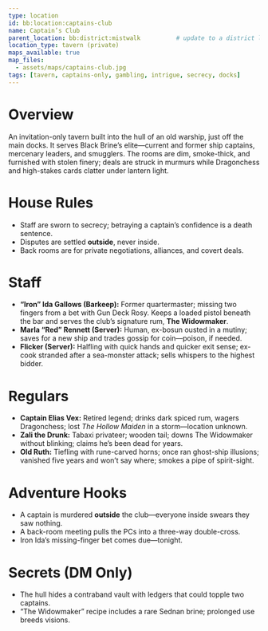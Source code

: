 ```yaml
---
type: location
id: bb:location:captains-club
name: Captain’s Club
parent_location: bb:district:mistwalk          # update to a district later if you want
location_type: tavern (private)
maps_available: true
map_files:
  - assets/maps/captains-club.jpg
tags: [tavern, captains-only, gambling, intrigue, secrecy, docks]
---
```


# Overview
An invitation-only tavern built into the hull of an old warship, just off the main docks. It serves Black Brine’s elite—current and former ship captains, mercenary leaders, and smugglers. The rooms are dim, smoke-thick, and furnished with stolen finery; deals are struck in murmurs while Dragonchess and high-stakes cards clatter under lantern light.

# House Rules
- Staff are sworn to secrecy; betraying a captain’s confidence is a death sentence.  
- Disputes are settled **outside**, never inside.  
- Back rooms are for private negotiations, alliances, and covert deals.

# Staff
- **“Iron” Ida Gallows (Barkeep):** Former quartermaster; missing two fingers from a bet with Gun Deck Rosy. Keeps a loaded pistol beneath the bar and serves the club’s signature rum, **The Widowmaker**.  
- **Marla “Red” Rennett (Server):** Human, ex-bosun ousted in a mutiny; saves for a new ship and trades gossip for coin—poison, if needed.  
- **Flicker (Server):** Halfling with quick hands and quicker exit sense; ex-cook stranded after a sea-monster attack; sells whispers to the highest bidder.

# Regulars
- **Captain Elias Vex:** Retired legend; drinks dark spiced rum, wagers Dragonchess; lost *The Hollow Maiden* in a storm—location unknown.  
- **Zali the Drunk:** Tabaxi privateer; wooden tail; downs The Widowmaker without blinking; claims he’s been dead for years.  
- **Old Ruth:** Tiefling with rune-carved horns; once ran ghost-ship illusions; vanished five years and won’t say where; smokes a pipe of spirit-sight.

# Adventure Hooks
- A captain is murdered **outside** the club—everyone inside swears they saw nothing.  
- A back-room meeting pulls the PCs into a three-way double-cross.  
- Iron Ida’s missing-finger bet comes due—tonight.

# Secrets (DM Only)
- The hull hides a contraband vault with ledgers that could topple two captains.  
- “The Widowmaker” recipe includes a rare Sednan brine; prolonged use breeds visions.  
